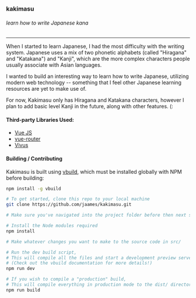 ###    kakimasu
###### learn how to write Japanese kana
___

When I started to learn Japanese, I had the most difficulty with the writing system. Japanese uses a mix of two phonetic alphabets (called "Hiragana" and "Katakana") and "Kanji", which are the more complex characters people usually associate with Asian languages.

I wanted to build an interesting way to learn how to write Japanese, utilizing modern web technology -- something that I feel other Japanese learning resources are yet to make use of.

For now, Kakimasu only has Hiragana and Katakana characters, however I plan to add basic level Kanji in the future, along with other features. (:

#### Third-party Libraries Used:

- [Vue JS](http://vuejs.org/)
- [vue-router](https://github.com/vuejs/vue-router)
- [Vivus](https://github.com/maxwellito/vivus)

#### Building / Contributing

Kakimasu is built using [vbuild](https://github.com/egoist/vbuild), which must be installed globally with NPM before building:

```bash
npm install -g vbuild
```

```bash
# To get started, clone this repo to your local machine
git clone https://github.com/jaames/kakimasu.git

# Make sure you've navigated into the project folder before then next steps

# Install the Node modules required
npm install

# Make whatever changes you want to make to the source code in src/

# Run the dev build script,
# This will compile all the files and start a development preview server on port 4000
# (Check out the vbuild documentation for more details!)
npm run dev

# If you wish to compile a "production" build,
# This will compile everything in production mode to the dist/ directory
npm run build
```
